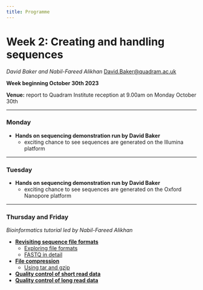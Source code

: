 ```yaml
---
title: Programme
---
```



# Week 2: Creating and handling sequences
_David Baker and Nabil-Fareed Alikhan_ 
David.Baker@quadram.ac.uk

**Week beginning October 30th 2023**

**Venue:** report to Quadram Institute reception at 9.00am on Monday October 30th

***

### Monday

- **Hands on sequencing demonstration run by David Baker**
 	-	exciting chance to see sequences are generated on the Illumina platform

***

### Tuesday 
- **Hands on sequencing demonstration run by David Baker**
 	-	exciting chance to see sequences are generated on the Oxford Nanopore platform

***

### Thursday and Friday

_Bioinformatics tutorial led by Nabil-Fareed Alikhan_

* **[Revisiting sequence file formats]({{site.baseurl}}/modules/sequencing/sequence-data/)**
    * [Exploring file formats](/seq-data/file-formats)
    * [FASTQ in detail](/seq-data/fastq-in-detail) 
* **[File compression]({{site.baseurl}}/modules/sequencing/file-compression/)**
    * [Using tar and gzip](/seq-data/using-gzip)
* **[Quality control of short read data]({{site.baseurl}}/modules/sequencing/short-read-qc)**
* **[Quality control of long read data]({{site.baseurl}}/modules/sequencing/long-read-qc)**

